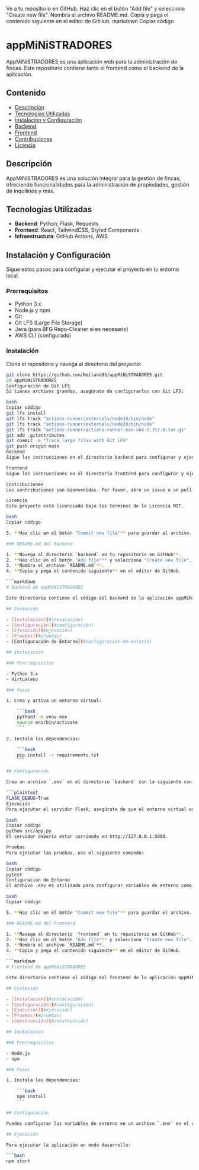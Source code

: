 Ve a tu repositorio en GitHub.
Haz clic en el botón "Add file" y selecciona "Create new file".
Nombra el archivo README.md.
Copia y pega el contenido siguiente en el editor de GitHub.
markdown
Copiar código
# appMiNiSTRADORES

AppMiNiSTRADORES es una aplicación web para la administración de fincas. Este repositorio contiene tanto el frontend como el backend de la aplicación.

## Contenido

- [Descripción](#descripción)
- [Tecnologías Utilizadas](#tecnologías-utilizadas)
- [Instalación y Configuración](#instalación-y-configuración)
- [Backend](#backend)
- [Frontend](#frontend)
- [Contribuciones](#contribuciones)
- [Licencia](#licencia)

## Descripción

AppMiNiSTRADORES es una solución integral para la gestión de fincas, ofreciendo funcionalidades para la administración de propiedades, gestión de inquilinos y más.

## Tecnologías Utilizadas

- **Backend**: Python, Flask, Requests
- **Frontend**: React, TailwindCSS, Styled Components
- **Infraestructura**: GitHub Actions, AWS

## Instalación y Configuración

Sigue estos pasos para configurar y ejecutar el proyecto en tu entorno local.

### Prerrequisitos

- Python 3.x
- Node.js y npm
- Git
- Git LFS (Large File Storage)
- Java (para BFG Repo-Cleaner si es necesario)
- AWS CLI (configurado)

### Instalación

Clona el repositorio y navega al directorio del proyecto:

```bash
git clone https://github.com/Neiland85/appMiNiSTRADORES.git
cd appMiNiSTRADORES
Configuración de Git LFS
Si tienes archivos grandes, asegúrate de configurarlos con Git LFS:

bash
Copiar código
git lfs install
git lfs track "actions-runner/externals/node16/bin/node"
git lfs track "actions-runner/externals/node20/bin/node"
git lfs track "actions-runner/actions-runner-osx-x64-2.317.0.tar.gz"
git add .gitattributes
git commit -m "Track large files with Git LFS"
git push origin main
Backend
Sigue las instrucciones en el directorio backend para configurar y ejecutar el backend.

Frontend
Sigue las instrucciones en el directorio frontend para configurar y ejecutar el frontend.

Contribuciones
Las contribuciones son bienvenidas. Por favor, abre un issue o un pull request para discutir cualquier cambio importante.

Licencia
Este proyecto está licenciado bajo los términos de la Licencia MIT.

bash
Copiar código

5. **Haz clic en el botón "Commit new file"** para guardar el archivo.

### README.md del Backend

1. **Navega al directorio `backend` en tu repositorio en GitHub**.
2. **Haz clic en el botón "Add file"** y selecciona "Create new file".
3. **Nombra el archivo `README.md`**.
4. **Copia y pega el contenido siguiente** en el editor de GitHub.

```markdown
# Backend de appMiNiSTRADORES

Este directorio contiene el código del backend de la aplicación appMiNiSTRADORES, desarrollado con Python y Flask.

## Contenido

- [Instalación](#instalación)
- [Configuración](#configuración)
- [Ejecución](#ejecución)
- [Pruebas](#pruebas)
- [Configuración de Entorno](#configuración-de-entorno)

## Instalación

### Prerrequisitos

- Python 3.x
- Virtualenv

### Pasos

1. Crea y activa un entorno virtual:

    ```bash
    python3 -m venv env
    source env/bin/activate
    ```

2. Instala las dependencias:

    ```bash
    pip install -r requirements.txt
    ```

## Configuración

Crea un archivo `.env` en el directorio `backend` con la siguiente configuración:

```plaintext
FLASK_DEBUG=True
Ejecución
Para ejecutar el servidor Flask, asegúrate de que el entorno virtual esté activado y luego ejecuta:

bash
Copiar código
python src/app.py
El servidor debería estar corriendo en http://127.0.0.1:5000.

Pruebas
Para ejecutar las pruebas, usa el siguiente comando:

bash
Copiar código
pytest
Configuración de Entorno
El archivo .env es utilizado para configurar variables de entorno como FLASK_DEBUG. Asegúrate de no configurar FLASK_DEBUG en True en un entorno de producción.

bash
Copiar código

5. **Haz clic en el botón "Commit new file"** para guardar el archivo.

### README.md del Frontend

1. **Navega al directorio `frontend` en tu repositorio en GitHub**.
2. **Haz clic en el botón "Add file"** y selecciona "Create new file".
3. **Nombra el archivo `README.md`**.
4. **Copia y pega el contenido siguiente** en el editor de GitHub.

```markdown
# Frontend de appMiNiSTRADORES

Este directorio contiene el código del frontend de la aplicación appMiNiSTRADORES, desarrollado con React.

## Contenido

- [Instalación](#instalación)
- [Configuración](#configuración)
- [Ejecución](#ejecución)
- [Pruebas](#pruebas)
- [Construcción](#construcción)

## Instalación

### Prerrequisitos

- Node.js
- npm

### Pasos

1. Instala las dependencias:

    ```bash
    npm install
    ```

## Configuración

Puedes configurar las variables de entorno en un archivo `.env` en el directorio `frontend` si es necesario.

## Ejecución

Para ejecutar la aplicación en modo desarrollo:

```bash
npm start

